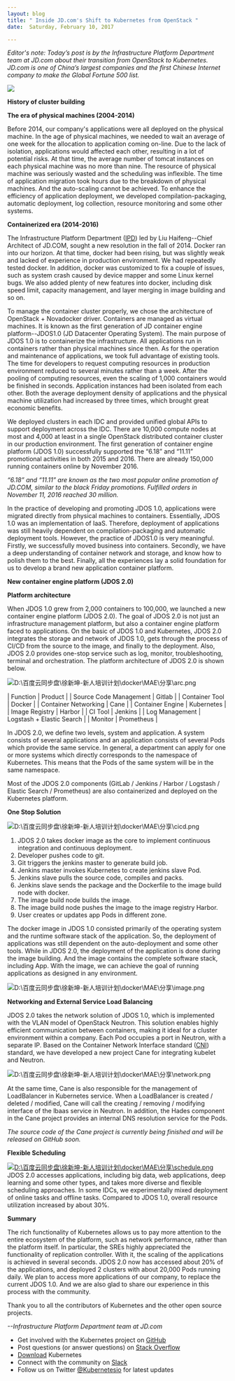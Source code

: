 ```yaml
---
layout: blog
title: " Inside JD.com's Shift to Kubernetes from OpenStack "
date:  Saturday, February 10, 2017 

---
```

_Editor's note: Today’s post is by the Infrastructure Platform Department team at JD.com about their transition from OpenStack to Kubernetes. JD.com is one of China’s largest companies and the first Chinese Internet company to make the Global Fortune 500 list._  
  

[![](https://upload.wikimedia.org/wikipedia/en/7/79/JD_logo.png)](https://upload.wikimedia.org/wikipedia/en/7/79/JD_logo.png)
  
  
**History of cluster building**  
  
**The era of physical machines (2004-2014)**  
  
Before 2014, our company's applications were all deployed on the physical machine. In the age of physical machines, we needed to wait an average of one week for the allocation to application coming on-line. Due to the lack of isolation, applications would affected each other, resulting in a lot of potential risks. At that time, the average number of tomcat instances on each physical machine was no more than nine. The resource of physical machine was seriously wasted and the scheduling was inflexible. The time of application migration took hours due to the breakdown of physical machines. And the auto-scaling cannot be achieved. To enhance the efficiency of application deployment, we developed compilation-packaging, automatic deployment, log collection, resource monitoring and some other systems.  
  
**Containerized era (2014-2016)**  
  
The Infrastructure Platform Department ([IPD](https://github.com/ipdcode)) led by Liu Haifeng--Chief Architect of JD.COM, sought a new resolution in the fall of 2014. Docker ran into our horizon. At that time, docker had been rising, but was slightly weak and lacked of experience in production environment. We had repeatedly tested docker. In addition, docker was customized to fix a couple of issues, such as system crash caused by device mapper and some Linux kernel bugs. We also added plenty of new features into docker, including disk speed limit, capacity management, and layer merging in image building and so on.  
  
To manage the container cluster properly, we chose the architecture of OpenStack + Novadocker driver. Containers are managed as virtual machines. It is known as the first generation of JD container engine platform--JDOS1.0 (JD Datacenter Operating System). The main purpose of JDOS 1.0 is to containerize the infrastructure. All applications run in containers rather than physical machines since then. As for the operation and maintenance of applications, we took full advantage of existing tools. The time for developers to request computing resources in production environment reduced to several minutes rather than a week. After the pooling of computing resources, even the scaling of 1,000 containers would be finished in seconds. Application instances had been isolated from each other. Both the average deployment density of applications and the physical machine utilization had increased by three times, which brought great economic benefits.  
  
We deployed clusters in each IDC and provided unified global APIs to support deployment across the IDC. There are 10,000 compute nodes at most and 4,000 at least in a single OpenStack distributed container cluster in our production environment. The first generation of container engine platform (JDOS 1.0) successfully supported the “6.18” and “11.11” promotional activities in both 2015 and 2016. There are already 150,000 running containers online by November 2016.  
  
_“6.18” and “11.11” are known as the two most popular online promotion of JD.COM, similar to the black Friday promotions. Fulfilled orders in November 11, 2016 reached 30 million.&nbsp;_  
  
In the practice of developing and promoting JDOS 1.0, applications were migrated directly from physical machines to containers. Essentially, JDOS 1.0 was an implementation of IaaS. Therefore, deployment of applications was still heavily dependent on compilation-packaging and automatic deployment tools. However, the practice of JDOS1.0 is very meaningful. Firstly, we successfully moved business into containers. Secondly, we have a deep understanding of container network and storage, and know how to polish them to the best. Finally, all the experiences lay a solid foundation for us to develop a brand new application container platform.  
  
**New container engine platform (JDOS 2.0)**  
  
**Platform architecture**  
  
When JDOS 1.0 grew from 2,000 containers to 100,000, we launched a new container engine platform (JDOS 2.0). The goal of JDOS 2.0 is not just an infrastructure management platform, but also a container engine platform faced to applications. On the basic of JDOS 1.0 and Kubernetes, JDOS 2.0 integrates the storage and network of JDOS 1.0, gets through the process of CI/CD from the source to the image, and finally to the deployment. Also, JDOS 2.0 provides one-stop service such as log, monitor, troubleshooting, terminal and orchestration. The platform architecture of JDOS 2.0 is shown below.  
  
  

 ![D:\百度云同步盘\徐新坤-新人培训计划\docker\MAE\分享\arc.png](https://lh3.googleusercontent.com/Hs2DAPmZIbqGrWK8oZvBGBJzZbSwLHry7_go0PmCQFCoB_nEjidMOwD8pHlLjqXHqGXXu140RT4EXQq7OX-qgNHQci1G-0-nEavRxha-L02RFmR9WyKp3sHCuxY2qFWmnz0UIVfpfGL_ZLsQAA)
  

| 
Function
 | 
Product
 |
| 
Source Code Management
 | 
Gitlab
 |
| 
Container Tool
 | 
Docker
 |
| 
Container Networking
 | 
Cane
 |
| 
Container Engine
 | 
Kubernetes
 |
| 
Image Registry
 | 
Harbor
 |
| 
CI Tool
 | 
Jenkins
 |
| 
Log Management
 | 
Logstash + Elastic Search
 |
| 
Monitor
 | 
Prometheus
 |

  
In JDOS 2.0, we define two levels, system and application. A system consists of several applications and an application consists of several Pods which provide the same service. In general, a department can apply for one or more systems which directly corresponds to the namespace of Kubernetes. This means that the Pods of the same system will be in the same namespace.  
  
Most of the JDOS 2.0 components (GitLab / Jenkins / Harbor / Logstash / Elastic Search / Prometheus) are also containerized and deployed on the Kubernetes platform.  
  
**One Stop Solution**  
  
  

 ![D:\百度云同步盘\徐新坤-新人培训计划\docker\MAE\分享\cicd.png](https://lh4.googleusercontent.com/s3hP_s27l4FiV1rR0dcJEg4dAZL9caJbk-kiDnZyfykt5ldXdcsfxlDEdneZJA9L8sPzOvxJI8WyZV0Cm1CI_b_oABKzBwazoEe86yCd9E75Dm0UBfRU2AgzYYzJ5ukxBIME977-mT9GA6XTGw)
  
  
  

1. JDOS 2.0 takes docker image as the core to implement continuous integration and continuous deployment.
2. Developer pushes code to git.
3. Git triggers the jenkins master to generate build job.
4. Jenkins master invokes Kubernetes to create jenkins slave Pod.
5. Jenkins slave pulls the source code, compiles and packs.
6. Jenkins slave sends the package and the Dockerfile to the image build node with docker.
7. The image build node builds the image.
8. The image build node pushes the image to the image registry Harbor.
9. User creates or updates app Pods in different zone.
  
The docker image in JDOS 1.0 consisted primarily of the operating system and the runtime software stack of the application. So, the deployment of applications was still dependent on the auto-deployment and some other tools. While in JDOS 2.0, the deployment of the application is done during the image building. And the image contains the complete software stack, including App. With the image, we can achieve the goal of running applications as designed in any environment.  
  
 ![D:\百度云同步盘\徐新坤-新人培训计划\docker\MAE\分享\image.png](https://lh4.googleusercontent.com/dL9knSIAFBdaOQvIGRt8wUntzPQnV7J0Y4O8osNwQhC2N3O2cPKDA3b64THn0sorPOXXIuldc_tXJMv1dcanhdKf1wk0MfKbxpv_BLeTxo5B1CehgSX66XHYx7BrAeiGt7qFulytO9W5K9JfXg)  

  

**Networking and External Service Load Balancing**

  

JDOS 2.0 takes the network solution of JDOS 1.0, which is implemented with the VLAN model of OpenStack Neutron. This solution enables highly efficient communication between containers, making it ideal for a cluster environment within a company. Each Pod occupies a port in Neutron, with a separate IP. Based on the Container Network Interface standard ([CNI](https://github.com/containernetworking/cni)) standard, we have developed a new project Cane for integrating kubelet and Neutron.

  

 ![D:\百度云同步盘\徐新坤-新人培训计划\docker\MAE\分享\network.png](https://lh6.googleusercontent.com/KV37EdZE0MDzNllUVlvaQYOEgDiS72UmHwPs6o2jj7LB7gL0ptTjxDxfjA9Vi6X-2xTBwsxfLgo6iJnt1P2_C9KHwKYe8bniclL5UsFRhdw0g0Ylr7MAPTSg1a3LQsEtN7eLoNsnl8NENBDETQ)

  

  

At the same time, Cane is also responsible for the management of LoadBalancer in Kubernetes service. When a LoadBalancer is created / deleted / modified, Cane will call the creating / removing / modifying interface of the lbaas service in Neutron. In addition, the Hades component in the Cane project provides an internal DNS resolution service for the Pods.  
  
_The source code of the&nbsp;Cane project is currently being finished and will be released on GitHub soon._  

  

**Flexible Scheduling**

  

  

[![D:\百度云同步盘\徐新坤-新人培训计划\docker\MAE\分享\schedule.png](https://lh6.googleusercontent.com/P6aA1V-ND_i0l6flYQ1TFvjq651FpUznfLRrL6VqmnMYLdP_WUhDDICq9J0d2gcIu16I0Bz2KLAJnfk4RQ1tv1MuKj_hfF6cLdh5JVktH1xFmbFnsNus3anpL7q5NK8WAS0JQFz6cNT32S72Yg)](https://lh6.googleusercontent.com/P6aA1V-ND_i0l6flYQ1TFvjq651FpUznfLRrL6VqmnMYLdP_WUhDDICq9J0d2gcIu16I0Bz2KLAJnfk4RQ1tv1MuKj_hfF6cLdh5JVktH1xFmbFnsNus3anpL7q5NK8WAS0JQFz6cNT32S72Yg)JDOS 2.0 accesses applications, including big data, web applications, deep learning and some other types, and takes more diverse and flexible scheduling approaches. In some IDCs, we experimentally mixed deployment of online tasks and offline tasks. Compared to JDOS 1.0, overall resource utilization increased by about 30%.

  

**Summary**

  

The rich functionality of Kubernetes allows us to pay more attention to the entire ecosystem of the platform, such as network performance, rather than the platform itself. In particular, the SREs highly appreciated the functionality of replication controller. With it, the scaling of the applications is achieved in several seconds. JDOS 2.0 now has accessed about 20% of the applications, and deployed 2 clusters with about 20,000 Pods running daily. We plan to access more applications of our company, to replace the current JDOS 1.0. And we are also glad to share our experience in this process with the community.

  

Thank you to all the contributors of Kubernetes and the other open source projects.

  

  
_--Infrastructure Platform Department team at JD.com_  
  

- Get involved with the Kubernetes project on&nbsp;[GitHub](https://github.com/kubernetes/kubernetes) 
- Post questions (or answer questions) on&nbsp;[Stack Overflow](http://stackoverflow.com/questions/tagged/kubernetes) 
- [Download](http://get.k8s.io/) Kubernetes
- Connect with the community on&nbsp;[Slack](http://slack.k8s.io/)
- Follow us on Twitter&nbsp;[@Kubernetesio](https://twitter.com/kubernetesio) for latest updates

  
  
  
  

  

